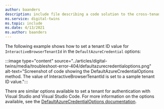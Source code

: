 ```yaml
---
author: baanders
description: include file describing a code solution to the cross-tenant limitation with Azure Digital Twins
ms.service: digital-twins
ms.topic: include
ms.date: 4/13/2021
ms.author: baanders
---
```


The following example shows how to set a tenant ID value for `InteractiveBrowserTenantId` in the `DefaultAzureCredential` options:

:::image type="content" source="../articles/digital-twins/media/troubleshoot-error-404/defaultazurecredentialoptions.png" alt-text="Screenshot of code showing the DefaultAzureCredentialOptions method. The value of InteractiveBrowserTenantId is set to a sample tenant ID value.":::

There are similar options available to set a tenant for authentication with Visual Studio and Visual Studio Code. For more information on the options available, see the [DefaultAzureCredentialOptions documentation](/dotnet/api/azure.identity.defaultazurecredentialoptions?view=azure-dotnet&preserve-view=true).